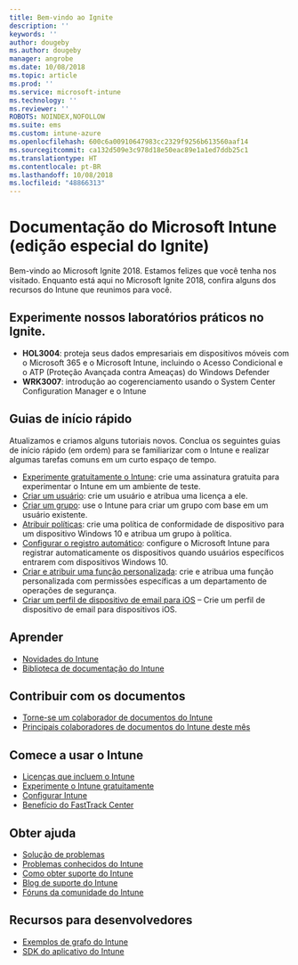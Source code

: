 ```yaml
---
title: Bem-vindo ao Ignite
description: ''
keywords: ''
author: dougeby
ms.author: dougeby
manager: angrobe
ms.date: 10/08/2018
ms.topic: article
ms.prod: ''
ms.service: microsoft-intune
ms.technology: ''
ms.reviewer: ''
ROBOTS: NOINDEX,NOFOLLOW
ms.suite: ems
ms.custom: intune-azure
ms.openlocfilehash: 600c6a00910647983cc2329f9256b613560aaf14
ms.sourcegitcommit: ca132d509e3c978d18e50eac89e1a1ed7ddb25c1
ms.translationtype: HT
ms.contentlocale: pt-BR
ms.lasthandoff: 10/08/2018
ms.locfileid: "48866313"
---
```

# <a name="microsoft-intune-documentation-40ignite-special-edition41"></a>Documentação do Microsoft Intune &#40;edição especial do Ignite&#41;
Bem-vindo ao Microsoft Ignite 2018. Estamos felizes que você tenha nos visitado. Enquanto está aqui no Microsoft Ignite 2018, confira alguns dos recursos do Intune que reunimos para você.

## <a name="try-our-hands-on-labs-at-ignite"></a>Experimente nossos laboratórios práticos no Ignite.
- **HOL3004**: proteja seus dados empresariais em dispositivos móveis com o Microsoft 365 e o Microsoft Intune, incluindo o Acesso Condicional e o ATP (Proteção Avançada contra Ameaças) do Windows Defender
- **WRK3007**: introdução ao cogerenciamento usando o System Center Configuration Manager e o Intune

## <a name="quickstarts"></a>Guias de início rápido
Atualizamos e criamos alguns tutoriais novos. Conclua os seguintes guias de início rápido (em ordem) para se familiarizar com o Intune e realizar algumas tarefas comuns em um curto espaço de tempo.

- [Experimente gratuitamente o Intune](free-trial-sign-up.md): crie uma assinatura gratuita para experimentar o Intune em um ambiente de teste.    
- [Criar um usuário](quickstart-create-user.md): crie um usuário e atribua uma licença a ele.
- [Criar um grupo](quickstart-create-group.md): use o Intune para criar um grupo com base em um usuário existente.
- [Atribuir políticas](get-started-policies.md): crie uma política de conformidade de dispositivo para um dispositivo Windows 10 e atribua um grupo à política.
- [Configurar o registro automático](quickstart-setup-auto-enrollment.md): configure o Microsoft Intune para registrar automaticamente os dispositivos quando usuários específicos entrarem com dispositivos Windows 10.
- [Criar e atribuir uma função personalizada](quickstart-create-custom-role.md): crie e atribua uma função personalizada com permissões específicas a um departamento de operações de segurança. 
- [Criar um perfil de dispositivo de email para iOS](quickstart-email-profile.md) – Crie um perfil de dispositivo de email para dispositivos iOS.

## <a name="learn"></a>Aprender
- [Novidades do Intune](whats-new.md)
- [Biblioteca de documentação do Intune](https://docs.microsoft.com/intune/)

## <a name="contribute-to-docs"></a>Contribuir com os documentos
- [Torne-se um colaborador de documentos do Intune](https://github.com/MicrosoftDocs/IntuneDocs/blob/master/README.md)  
- [Principais colaboradores de documentos do Intune deste mês](https://github.com/MicrosoftDocs/IntuneDocs/graphs/contributors?from=2018-09-01&to=2018-11-30&type=c)  

## <a name="start-using-intune"></a>Comece a usar o Intune
- [Licenças que incluem o Intune](licenses.md)
- [Experimente o Intune gratuitamente](free-trial-sign-up.md)
- [Configurar Intune](setup-steps.md)
- [Benefício do FastTrack Center](https://docs.microsoft.com/enterprise-mobility-security/Solutions/enterprise-mobility-fasttrack-program)

## <a name="get-help"></a>Obter ajuda
- [Solução de problemas](help-desk-operators.md)
- [Problemas conhecidos do Intune](known-issues.md)
- [Como obter suporte do Intune](get-support.md)
- [Blog de suporte do Intune](https://blogs.technet.microsoft.com/intunesupport/)
- [Fóruns da comunidade do Intune](https://techcommunity.microsoft.com/t5/Enterprise-Mobility-Security/ct-p/EMS)

## <a name="developer-resources"></a>Recursos para desenvolvedores
- [Exemplos de grafo do Intune](https://github.com/microsoftgraph/powershell-intune-samples)
- [SDK do aplicativo do Intune](app-sdk-get-started.md)

